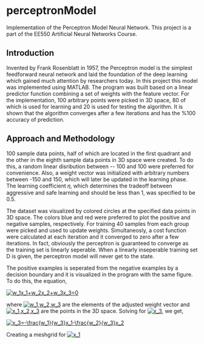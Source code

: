 # perceptronModel
Implementation of the Perceptron Model Neural Network. This project is a part of the EE550 Artificial Neural Networks Course.

## Introduction
Invented by Frank Rosenblatt in 1957, the Perceptron model is the simplest feedforward neural
network and laid the foundation of the deep learning which gained much attention by researchers
today. In this project this model was implemented using MATLAB. The program was built based
on a linear predictor function combining a set of weights with the feature vector. For the
implementation, 100 arbitrary points were picked in 3D space, 80 of which is used for learning
and 20 is used for testing the algorithm. It is shown that the algorithm converges after a few
iterations and has the %100 accuracy of prediction. 

## Approach and Methodology
100 sample data points, half of which are located in the first quadrant and the other in the eighth
sample data points in 3D space were created. To do this, a random linear disribution between --
100 and 100 were preferred for convenience. Also, a weight vector was initialized with arbitrary
numbers between -150 and 150, which will later be updated in the learning phase. The learning
coefficient 𝜂, which determines the tradeoff between aggressive and safe learning and should be
less than 1, was specified to be 0.5.

The dataset was visualized by colored circles at the specified data points in 3D space. The colors
blue and red were preferred to plot the positive and negative samples, respectively. For training
40 samples from each group were picked and used to update weights. Simultaneosly, a cost
function were calculated at each iteration and it converged to zero after a few iterations. In fact,
obviously the perceptron is guaranteed to converge as the training set is linearly seperable. When
a linearly inseperable training set D is given, the perceptron model will never get to the state.

The positive examples is seperated from the negative examples by a decision boundary and it is
visualized in the program with the same figure. To do this, the equation, 

<a href="https://www.codecogs.com/eqnedit.php?latex=w_1x_1&plus;w_2x_2&plus;w_3x_3=0" target="_blank"><img src="https://latex.codecogs.com/gif.latex?w_1x_1&plus;w_2x_2&plus;w_3x_3=0" title="w_1x_1+w_2x_2+w_3x_3=0" /></a>

where <a href="https://www.codecogs.com/eqnedit.php?latex=w_1,w_2,w_3" target="_blank"><img src="https://latex.codecogs.com/gif.latex?w_1,w_2,w_3" title="w_1,w_2,w_3" /></a> are the elements of the adjusted weight vector and <a href="https://www.codecogs.com/eqnedit.php?latex=x_1,x_2,x_3" target="_blank"><img src="https://latex.codecogs.com/gif.latex?x_1,x_2,x_3" title="x_1,x_2,x_3" /></a>  are the points in the 3D space. Solving for <a href="https://www.codecogs.com/eqnedit.php?latex=x_3" target="_blank"><img src="https://latex.codecogs.com/gif.latex?x_3" title="x_3" /></a>, we get,

<a href="https://www.codecogs.com/eqnedit.php?latex=x_3=-\frac{w_1}{w_3}x_1-\frac{w_2}{w_3}x_2" target="_blank"><img src="https://latex.codecogs.com/gif.latex?x_3=-\frac{w_1}{w_3}x_1-\frac{w_2}{w_3}x_2" title="x_3=-\frac{w_1}{w_3}x_1-\frac{w_2}{w_3}x_2" /></a>

Creating a meshgrid for <a href="https://www.codecogs.com/eqnedit.php?latex=x_1" target="_blank"><img src="https://latex.codecogs.com/gif.latex?x_1" title="x_1" /></a>
